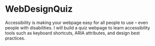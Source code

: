 # WebDesignQuiz
Accessibility is making your webpage easy for all people to use – even people with disabilities.
I will build a quiz webpage to learn accessibility tools such as keyboard shortcuts, ARIA attributes, and design best practices.
